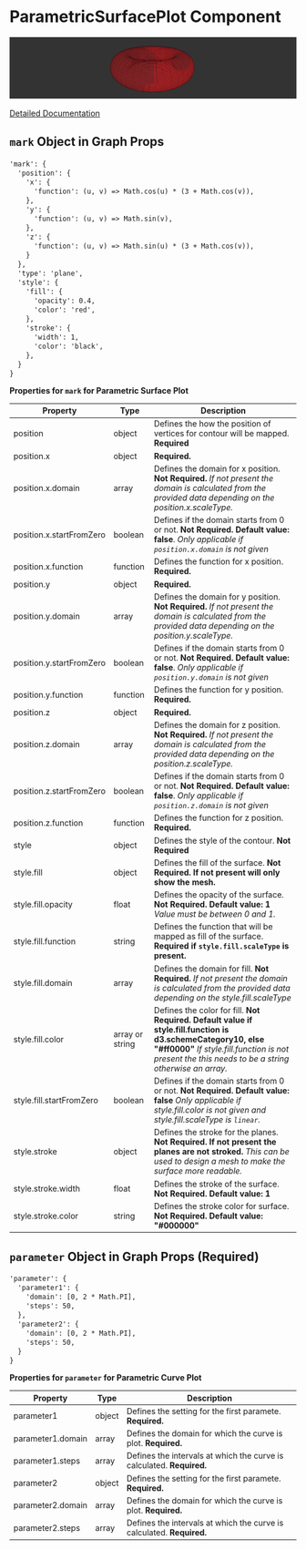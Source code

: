 # ParametricSurfacePlot Component

![ParametricSurfacePlot](./imgs/ParametricSurfacePlot.png)

[Detailed Documentation](https://github.com/mustafasaifee42/VR-Viz/blob/master/ReadMe/Plots/ParametricSurfacePlot.md)

## `mark` Object in Graph Props

```
'mark': {
  'position': {
    'x': {
      'function': (u, v) => Math.cos(u) * (3 + Math.cos(v)),
    },
    'y': {
      'function': (u, v) => Math.sin(v),
    },
    'z': {
      'function': (u, v) => Math.sin(u) * (3 + Math.cos(v)),
    }
  },
  'type': 'plane',
  'style': {
    'fill': {
      'opacity': 0.4,
      'color': 'red',
    },
    'stroke': {
      'width': 1,
      'color': 'black',
    },
  }
}
```

**Properties for `mark` for Parametric Surface Plot**

| Property                 | Type            | Description                                                                                                                                                                                                         |
| ------------------------ | --------------- | ------------------------------------------------------------------------------------------------------------------------------------------------------------------------------------------------------------------- |
| position                 | object          | Defines the how the position of vertices for contour will be mapped. **Required**                                                                                                                                   |
| position.x               | object          | **Required.**                                                                                                                                                                                                       |
| position.x.domain        | array           | Defines the domain for x position. **Not Required.** _If not present the domain is calculated from the provided data depending on the position.x.scaleType._                                                        |
| position.x.startFromZero | boolean         | Defines if the domain starts from 0 or not. **Not Required. Default value: false**. _Only applicable if `position.x.domain` is not given_                                                                           |
| position.x.function      | function        | Defines the function for x position. **Required.**                                                                                                                                                                  |
| position.y               | object          | **Required.**                                                                                                                                                                                                       |
| position.y.domain        | array           | Defines the domain for y position. **Not Required.** _If not present the domain is calculated from the provided data depending on the position.y.scaleType._                                                        |
| position.y.startFromZero | boolean         | Defines if the domain starts from 0 or not. **Not Required. Default value: false**. _Only applicable if `position.y.domain` is not given_                                                                           |
| position.y.function      | function        | Defines the function for y position. **Required.**                                                                                                                                                                  |
| position.z               | object          | **Required.**                                                                                                                                                                                                       |
| position.z.domain        | array           | Defines the domain for z position. **Not Required.** _If not present the domain is calculated from the provided data depending on the position.z.scaleType._                                                        |
| position.z.startFromZero | boolean         | Defines if the domain starts from 0 or not. **Not Required. Default value: false**. _Only applicable if `position.z.domain` is not given_                                                                           |
| position.z.function      | function        | Defines the function for z position. **Required.**                                                                                                                                                                  |
| style                    | object          | Defines the style of the contour. **Not Required**                                                                                                                                                                  |
| style.fill               | object          | Defines the fill of the surface. **Not Required. If not present will only show the mesh.**                                                                                                                          |
| style.fill.opacity       | float           | Defines the opacity of the surface. **Not Required. Default value: 1** _Value must be between 0 and 1._                                                                                                             |
| style.fill.function      | string          | Defines the function that will be mapped as fill of the surface. **Required if `style.fill.scaleType` is present.**                                                                                                 |
| style.fill.domain        | array           | Defines the domain for fill. **Not Required.** _If not present the domain is calculated from the provided data depending on the style.fill.scaleType_                                                               |
| style.fill.color         | array or string | Defines the color for fill. **Not Required. Default value if style.fill.function is d3.schemeCategory10, else "#ff0000"** _If style.fill.function is not present the this needs to be a string otherwise an array._ |
| style.fill.startFromZero | boolean         | Defines if the domain starts from 0 or not. **Not Required. Default value: false** _Only applicable if style.fill.color is not given and style.fill.scaleType is `linear`._                                         |
| style.stroke             | object          | Defines the stroke for the planes. **Not Required. If not present the planes are not stroked.** _This can be used to design a mesh to make the surface more readable._                                              |
| style.stroke.width       | float           | Defines the stroke of the surface. **Not Required. Default value: 1**                                                                                                                                               |
| style.stroke.color       | string          | Defines the stroke color for surface. **Not Required. Default value: "#000000"**                                                                                                                                    |

## `parameter` Object in Graph Props (Required)

```
'parameter': {
  'parameter1': {
    'domain': [0, 2 * Math.PI],
    'steps': 50,
  },
  'parameter2': {
    'domain': [0, 2 * Math.PI],
    'steps': 50,
  }
}
```

**Properties for `parameter` for Parametric Curve Plot**

| Property          | Type   | Description                                                           |
| ----------------- | ------ | --------------------------------------------------------------------- |
| parameter1        | object | Defines the setting for the first paramete. **Required.**             |
| parameter1.domain | array  | Defines the domain for which the curve is plot. **Required.**         |
| parameter1.steps  | array  | Defines the intervals at which the curve is calculated. **Required.** |
| parameter2        | object | Defines the setting for the first paramete. **Required.**             |
| parameter2.domain | array  | Defines the domain for which the curve is plot. **Required.**         |
| parameter2.steps  | array  | Defines the intervals at which the curve is calculated. **Required.** |
